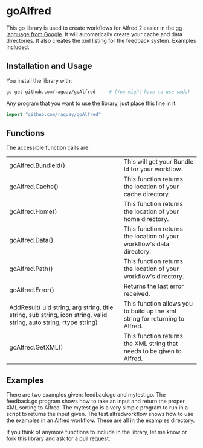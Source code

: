 goAlfred
========

This go library is used to create workflows for Alfred 2 easier in the <a href="http://golang.org/">go language from Google</a>. It will automatically create your cache and data directories. It also creates the xml listing for the feedback system. Examples included.

Installation and Usage
----------------------
You install the library with:

```.sh
go get github.com/raguay/goAlfred     # (You might have to use sudo)
```

Any program that you want to use the library, just place this line in it:

```.go
import "github.com/raguay/goAlfred"
```

Functions
---------
The accessible function calls are:
<table>
<tr><td>goAlfred.BundleId()</td><td>This will get your Bundle Id for your workflow.</td></tr>

<tr><td>goAlfred.Cache()</td><td>This function returns the location of your cache directory.</td></tr>

<tr><td>goAlfred.Home()</td><td>This function returns the location of your home directory.</td></tr>

<tr><td>goAlfred.Data()</td><td>This function returns the location of your workflow's data directory.</td></tr>

<tr><td>goAlfred.Path()</td><td>This function returns the location of your workflow's directory.</td></tr>

<tr><td>goAlfred.Error()</td><td>Returns the last error received.</td></tr>
<tr><td>AddResult( uid string, arg string, title string, sub string, icon string, valid string, auto string, rtype string)</td><td>This function allows you to build up the xml string for returning to Alfred.</td></tr>

<tr><td>goAlfred.GetXML()</td><td>This function returns the XML string that needs to be given to Alfred.</td></tr>
</table>

Examples
--------
There are two examples given: feedback.go and mytest.go. The feedback.go program shows how to take an input and return the proper XML sorting to Alfred. The mytest.go is a very simple program to run in a script to returns the input given. The test.alfredworkflow shows how to use the examples in an Alfred workflow. These are all in the examples directory.

If you think of anymore functions to include in the library, let me know or fork this library and ask for a pull request.

